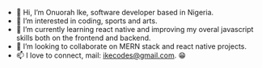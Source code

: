 - 👋 Hi, I’m Onuorah Ike, software developer based in Nigeria.
- 👀 I’m interested in coding, sports and arts.
- 🌱 I’m currently learning react native and improving my overal javascript skills both on the frontend and backend.
- 💞️ I’m looking to collaborate on MERN stack and react native projects.
- 📫 I love to connect, mail: ikecodes@gmail.com.
😁

<!---
ikecodes/ikecodes is a ✨ special ✨ repository because its `README.md` (this file) appears on your GitHub profile.
You can click the Preview link to take a look at your changes.
--->
